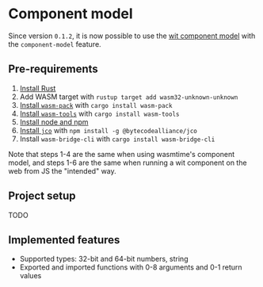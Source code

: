 # Component model

Since version `0.1.2`, it is now possible to use the [wit component model](https://github.com/WebAssembly/component-model/blob/main/design/mvp/WIT.md) with the `component-model` feature.

## Pre-requirements

1. [Install Rust](https://www.rust-lang.org/tools/install)
2. Add WASM target with `rustup target add wasm32-unknown-unknown`
3. [Install `wasm-pack`](https://rustwasm.github.io/wasm-pack/installer) with `cargo install wasm-pack`
4. [Install `wasm-tools`](https://github.com/bytecodealliance/wasm-tools) with `cargo install wasm-tools`
5. [Install node and npm](https://nodejs.org/en/download)
6. [Install `jco`](https://github.com/bytecodealliance/jco) with `npm install -g @bytecodealliance/jco`
7. Install `wasm-bridge-cli` with `cargo install wasm-bridge-cli`

Note that steps 1-4 are the same when using wasmtime's component model, and steps 1-6 are the same when running a wit component on the web from JS the "intended" way.

## Project setup

TODO

## Implemented features

- Supported types: 32-bit and 64-bit numbers, string
- Exported and imported functions with 0-8 arguments and 0-1 return values
